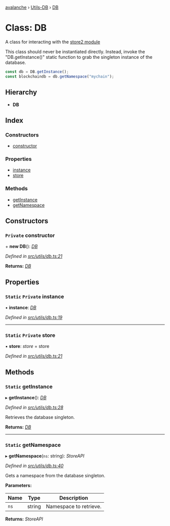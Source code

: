 [avalanche](../README.md) › [Utils-DB](../modules/utils_db.md) › [DB](utils_db.db.md)

# Class: DB

A class for interacting with the [store2 module](https://github.com/nbubna/store)

This class should never be instantiated directly. Instead, invoke the "DB.getInstance()" static
function to grab the singleton instance of the database.

```js
const db = DB.getInstance();
const blockchaindb = db.getNamespace("mychain");
```

## Hierarchy

* **DB**

## Index

### Constructors

* [constructor](utils_db.db.md#private-constructor)

### Properties

* [instance](utils_db.db.md#static-private-instance)
* [store](utils_db.db.md#static-private-store)

### Methods

* [getInstance](utils_db.db.md#static-getinstance)
* [getNamespace](utils_db.db.md#static-getnamespace)

## Constructors

### `Private` constructor

\+ **new DB**(): *[DB](utils_db.db.md)*

*Defined in [src/utils/db.ts:21](https://github.com/ava-labs/avalanche.js/blob/a2feb77/src/utils/db.ts#L21)*

**Returns:** *[DB](utils_db.db.md)*

## Properties

### `Static` `Private` instance

▪ **instance**: *[DB](utils_db.db.md)*

*Defined in [src/utils/db.ts:19](https://github.com/ava-labs/avalanche.js/blob/a2feb77/src/utils/db.ts#L19)*

___

### `Static` `Private` store

▪ **store**: *store* = store

*Defined in [src/utils/db.ts:21](https://github.com/ava-labs/avalanche.js/blob/a2feb77/src/utils/db.ts#L21)*

## Methods

### `Static` getInstance

▸ **getInstance**(): *[DB](utils_db.db.md)*

*Defined in [src/utils/db.ts:28](https://github.com/ava-labs/avalanche.js/blob/a2feb77/src/utils/db.ts#L28)*

Retrieves the database singleton.

**Returns:** *[DB](utils_db.db.md)*

___

### `Static` getNamespace

▸ **getNamespace**(`ns`: string): *StoreAPI*

*Defined in [src/utils/db.ts:40](https://github.com/ava-labs/avalanche.js/blob/a2feb77/src/utils/db.ts#L40)*

Gets a namespace from the database singleton.

**Parameters:**

Name | Type | Description |
------ | ------ | ------ |
`ns` | string | Namespace to retrieve.  |

**Returns:** *StoreAPI*
